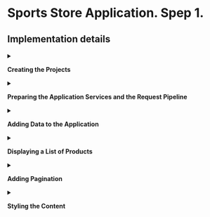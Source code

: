 #  Sports Store Application. Spep 1.

## Implementation details

<details><summary>

 **Creating the Projects**

</summary>    
    
- Clone the remote repository from GitLab to your local drive and go to the cloned repository.

```
$ git clone https://gitlab.com/UserName/sports-store-application.git

$ cd C:/RepositoryPathInFileSystem/sports-store-application

```
- Switch to the `sports-store-application-1` branch.

```
$ git checkout sports-store-application-1

```

- Create a new solution `SportsStore` in the directory of the cloned repository.

```
$ dotnet new sln --name SportsStore

```
- Create `SportsStore` ASP.NET Core MVC Application in the directory of the cloned repository.

```
$ dotnet new mvc --name SportsStore

```
- Add the `SportsStore` project to the `SportsStore` solution.

```
$ dotnet sln add SportsStore/SportsStore.csproj

```
- If you are using Visual Studio, click the “Open a project or solution” button on the splash screen or select File > Open > Project/Solution. Select the SportsStore.sln file in the SportsStore folder and click the Open button to open the project.

- To configure the HTTP port that ASP.NET Core will use to listen for HTTP requests, make the changes shown to the launchSettings.json file in the SportsStore/Properties folder as shown below:

```
{
  "iisSettings": {
    "windowsAuthentication": false,
    "anonymousAuthentication": true,
    "iisExpress": {
      "applicationUrl": "http://localhost:5000",
      "sslPort": 0
    }
  },
  "profiles": {
    "SportsStore": {
      "commandName": "Project",
      "dotnetRunMessages": true,
      "launchBrowser": true,
      "applicationUrl": "http://localhost:5000",
      "environmentVariables": {
        "ASPNETCORE_ENVIRONMENT": "Development"
      }
    },
    "IIS Express": {
      "commandName": "IISExpress",
      "launchBrowser": true,
      "environmentVariables": {
        "ASPNETCORE_ENVIRONMENT": "Development"
      }
    }
  }
}
```
- Add and view changes and than commit.

```
$ git add .

$ git status

git diff --staged

$ git commit -m "Add initial version of SportsStore App."

```

</details>     

<details>
<summary>

**Preparing the Application Services and the Request Pipeline**

</summary>   

- To prepare application services and the request pipeline, change the `Startup` class adding the line app.UseStatusCodePages() as shown below: 

```
namespace SportsStore
{
    public class Startup
    {
        public Startup(IConfiguration configuration)
        {
            Configuration = configuration;
        }

        public IConfiguration Configuration { get; }

        // This method gets called by the runtime. Use this method to add services to the container.
        public void ConfigureServices(IServiceCollection services)
        {
            services.AddControllersWithViews();
        }

        // This method gets called by the runtime. Use this method to configure the HTTP request pipeline.
        public void Configure(IApplicationBuilder app, IWebHostEnvironment env)
        {
            if (env.IsDevelopment())
            {
                app.UseDeveloperExceptionPage();
            }
            else
            {
                app.UseExceptionHandler("/Home/Error");
                // The default HSTS value is 30 days. You may want to change this for production scenarios, see https://aka.ms/aspnetcore-hsts.
                app.UseHsts();
            }
            app.UseStatusCodePages();
            app.UseHttpsRedirection();
            app.UseStaticFiles();

            app.UseRouting();

            app.UseAuthorization();

            app.UseEndpoints(endpoints =>
            {
                endpoints.MapControllerRoute(
                    name: "default",
                    pattern: "{controller=Home}/{action=Index}/{id?}");
            });
        }
    }
}
```

- Add the _Layout.cshtml Razor layout file to the Views/Shared folder. You can use the layout generated by default or this markup:
```
<!DOCTYPE html> 
<html> 
<head> 
    <meta name="viewport" content="width=device-width" /> 
    <title>SportsStore</title> 
</head> 
<body> 
    <div> 
        @RenderBody() 
    </div> 
</body> 
</html>
``` 
- To configure the Razor view engine, add the `_ViewImports.cshtml` file in the `SportsStore/Views` folder adding a layout.
```
@using SportsStore
@using SportsStore.Models
@using SportsStore.Models.ViewModels

@addTagHelper *, Microsoft.AspNetCore.Mvc.TagHelpers
@addTagHelper *, SportsStore
@{
    Layout = "_Layout";
} 
```
- If it was not generated by a template, add the `HomeController` class in the `HomeController.cs` file to the `SportsStore/Controllers` folder.
```
public class HomeController: Controller 
{
    public IActionResult Index() => View();
}
```
- Add the `Index.cshtml` file to the `SportsStore/Views/Home` folder if it does not exist.
- Add the `Product` class in the `Product.cs` file to the `SportsStore/Models` folder. Import the required dependencies. 
```
public class Product  
{ 
    public long ProductId { get; set; } 

    public string Name { get; set; } 

    public string Description { get; set; } 

    [Column(TypeName = "decimal(8, 2)")] 

    public decimal Price { get; set; } 

    public string Category { get; set; } 
} 
```

- Add and view changes and than commit.

```
$ dotnet build
$ git status
$ git add *.cs *.cshtml *.csproj
$ git diff --staged
$ git commit -m "Add application services."
```

</details> 

<details>
<summary>

**Adding Data to the Application**

</summary>   

- Add the Entity Framework Core Packages to the SportsStore Project. 
- Open _Package Manager Console_ in _Visual Studio_ from _Tools -> Nuget Package Manager -> Package Manager Console_. Run the following commands: 

```
cd SportsStore
dotnet add package Microsoft.EntityFrameworkCore.Design --version 6.0.7 
dotnet add package Microsoft.EntityFrameworkCore.SqlServer --version 6.0.7
(Optional) dotnet tool uninstall --global dotnet-ef
dotnet tool install --global dotnet-ef --version 6.0.7
```

- To define the connection string, add the configuration setting in the `appsettings.json` file in the `SportsStore` folder:

```
{
    "Logging": {
        "LogLevel": {
        "Default": "Information",
        "Microsoft": "Warning",
        "Microsoft.Hosting.Lifetime": "Information"
        }
    },
    "AllowedHosts": "*",
    "ConnectionStrings": {
    "SportsStoreConnection": "Server=(localdb)\\MSSQLLocalDB;Database=SportsStore;MultipleActiveResultSets=true"
    }
}
```

- Add the `StoreDbContext` context class in the `StoreDbContext.cs` file to the `SportsStore/Models` folder.

```
public class StoreDbContext: DbContext 
{
    public StoreDbContext(DbContextOptions<StoreDbContext> options)
        : base(options) { }
    public DbSet<Product> Products { get; set; }
}
```

- To configure Entity Framework Core, add the following code to the `Startup` class: 

```
public Startup(IConfiguration config) 
{
    Configuration = config;
}

public IConfiguration Configuration { get; }

public void ConfigureServices(IServiceCollection services) 
{
    services.AddControllersWithViews();

    services.AddDbContext<StoreDbContext>(opts => {
        opts.UseSqlServer(
            Configuration["ConnectionStrings:SportsStoreConnection"]);
    });
}
```

- Create the `IStoreRepository` interface in the `SportsStore/Models/Repo` folder.

```
public interface IStoreRepository 
{
    IQueryable<Product> Products { get; }
}
```

- Create the `EFStoreRepository` class in the `SportsStore/Models/Repo` folder

```
public class EFStoreRepository : IStoreRepository 
{
    private StoreDbContext context;
    
    public EFStoreRepository(StoreDbContext ctx) 
    {
        context = ctx;
    }
    
    public IQueryable<Product> Products => context.Products;
}
```

- Open the `Startup.cs` file in the `SportsStore` folder. Find the `ConfigureServices` method and add `RepositoryService` as shown below: 
`services.AddScoped<IStoreRepository, EFStoreRepository>();`

- Add a database migration in _Package Manager Console _
`dotnet ef migrations add Initial`

- To populate the database and provide some sample data, add a class file called `SeedData.cs` to the `Models/Data` folder.

```
public static class SeedData 
{
    public static void EnsurePopulated(IApplicationBuilder app)
    {
        StoreDbContext context = app.ApplicationServices
            .CreateScope().ServiceProvider.GetRequiredService<StoreDbContext>();

        if (context.Database.GetPendingMigrations().Any())
        {
            context.Database.Migrate();
        }

        if (!context.Products.Any())
        {
            context.Products.AddRange(
                new Product
                {
                    Name = "Kayak",
                    Description = "A boat for one person",
                    Category = "Watersports",
                    Price = 275
                },
                new Product
                {
                    Name = "Lifejacket",
                    Description = "Protective and fashionable",
                    Category = "Watersports",
                    Price = 48.95m
                },
                new Product
                {
                    Name = "Soccer Ball",
                    Description = "FIFA-approved size and weight",
                    Category = "Soccer",
                    Price = 19.50m
                },
                new Product
                {
                    Name = "Corner Flags",
                    Description = "Give your playing field a professional touch",
                    Category = "Soccer",
                    Price = 34.95m
                },
                new Product
                {
                    Name = "Stadium",
                    Description = "Flat-packed 35,000-seat stadium",
                    Category = "Soccer",
                    Price = 79500
                },
                new Product
                {
                    Name = "Thinking Cap",
                    Description = "Improve brain efficiency by 75%",
                    Category = "Chess",
                    Price = 16
                },
                new Product
                {
                    Name = "Unsteady Chair",
                    Description = "Secretly give your opponent a disadvantage",
                    Category = "Chess",
                    Price = 29.95m
                },
                new Product
                {
                    Name = "Human Chess Board",
                    Description = "A fun game for the family",
                    Category = "Chess",
                    Price = 75
                },
                new Product
                {
                    Name = "Bling-Bling King",
                    Description = "Gold-plated, diamond-studded King",
                    Category = "Chess",
                    Price = 1200
                }
            );
            context.SaveChanges();
        }
    }
}
```

- To seed the database when the application starts, add a call to the `EnsurePopulated` method from the `Startup` class.

```
public void Configure(IApplicationBuilder app, IWebHostEnvironment env) 
{
    ...
    SeedData.EnsurePopulated(app);
}
```

- Add and view changes and than commit.

```
$ dotnet build
$ git status
$ git add *.cs *.json *.proj
$ git diff --staged
$ git commit -m "Add data to application."
```
</details> 

<details>
<summary>

**Displaying a List of Products**

</summary>   

- Change the `HomeController` class.

```
public class HomeController : Controller 
{ 
    . . . 
    private readonly IStoreRepository _repository; 
    public HomeController(ILogger<HomeController> logger, IStoreRepository repository)
    { 
    . . .
        _repository = repository ?? throw new ArgumentNullException(nameof(repository)); 
    } 

    public IActionResult Index() => View(_repository.Products);
} 
```

- Update `Index.cshtml` file in the `SportsStore/Views/Home` folder

```
@model IQueryable<Product>

@foreach (var p in Model) 
{
    <div>
        <h3>@p.Name</h3>
        @p.Description
        <h4>@p.Price.ToString("c")</h4>
    </div>
}
```

- Build the solution. Restart ASP.NET Core and request http://localhost:5000
*Just run the app using F5 button. The port can differ from the one shown above. You might need to set the _SportsStore_ project as the startup in _Visual Studio_ before running this.
If the database settings were not changed, during the first run a database will be created for C:/Users/"username" folder.

- - Add and view changes and than commit.

</details> 

<details>
<summary>

**Adding Pagination**

</summary>  

- To add pagination, change the _Controller_ class
```
...
public const int PageSize = 4; 
...
public ViewResult Index(int productPage = 1) 
            => View(_repository.Products 
              .OrderBy(p => p.ProductId) 
              .Skip((productPage - 1) * PageSize) 
              .Take(PageSize));
...
```

- Restart ASP.NET Core and request http://localhost:5000. To view another page, append query string parameters to the end of the URL like this http://localhost:5000/?productPage=2


- Create the `PagingInfo` class in the `SportsStore/Models/ViewModels` folder.

```
public class PagingInfo
{
    public int TotalItems { get; set; }
    public int ItemsPerPage { get; set; }
    public int CurrentPage { get; set; }
    public int TotalPages => (int)Math.Ceiling((decimal)TotalItems / ItemsPerPage);
}
```

- Create the _Infrastructure_ folder in the project.

-  Create the `PageLinkTagHelper` tag helper class in the `SportsStore/Infrastructure` folder.

```
namespace SportsStore.Infrastructure
{
    [HtmlTargetElement("div", Attributes = "page-model")]
    public class PageLinkTagHelper : TagHelper
    {
        private IUrlHelperFactory _urlHelperFactory;

        public PageLinkTagHelper(IUrlHelperFactory helperFactory)
        {
            _urlHelperFactory = helperFactory ?? throw new ArgumentNullException(nameof(helperFactory));
        }

        [ViewContext]
        [HtmlAttributeNotBound]
        public ViewContext ViewContext { get; set; }
        public PagingInfo PageModel { get; set; }
        public string PageAction { get; set; }
        public bool PageClassesEnabled { get; set; } = false;
        public string PageClass { get; set; }
        public string PageClassNormal { get; set; }
        public string PageClassSelected { get; set; }

        public override void Process(TagHelperContext context, TagHelperOutput output)
        {
            IUrlHelper urlHelper = _urlHelperFactory.GetUrlHelper(ViewContext);

            TagBuilder result = new TagBuilder("div");

            for (int i = 1; i <= PageModel.TotalPages; i++)
            {
                TagBuilder tag = new TagBuilder("a");

                tag.Attributes["href"] = urlHelper.Action(PageAction, new { productPage = i });

                if (PageClassesEnabled)
                {
                    tag.AddCssClass(PageClass);
                    tag.AddCssClass(i == PageModel.CurrentPage
                        ? PageClassSelected : PageClassNormal);
                }

                tag.InnerHtml.Append(i.ToString());
                result.InnerHtml.AppendHtml(tag);
            }

            output.Content.AppendHtml(result.InnerHtml);
        }
    }
}
```

-  Register the `PageLinkTagHelper` tag helper in the `SportsStore/Views` folder.

```
...
@using SportsStore.Models.ViewModels
...
@addTagHelper *, SportsStore
```

- Add a `ProductsListViewModel` class in the `ProductsListViewModel.cs` file to the `Models/ViewModels` folder of the SportsStore project.

```
public class ProductsListViewModel
{
    public IEnumerable<Product> Products { get; set; }
    public PagingInfo PagingInfo { get; set; }
}
```

- Update the `Index` action method in the `HomeController.cs` file in the `SportsStore/Controllers` folder.

```
public ViewResult Index(int productPage = 1)
            => View(new ProductsListViewModel
            {
                Products = _repository.Products
                    .OrderBy(p => p.ProductId)
                    .Skip((productPage - 1) * PageSize)
                    .Take(PageSize),
                PagingInfo = new PagingInfo
                {
                    CurrentPage = productPage,
                    ItemsPerPage = PageSize,
                    TotalItems = _repository.Products.Count()
                }
            });
```

-  Update the `Index.cshtml` file.
```
@model ProductsListViewModel

@foreach (var p in Model.Products) 
{
    <div>
        <h3>@p.Name</h3>
        @p.Description
        <h4>@p.Price.ToString("c")</h4>
    </div>
}
```

and add an HTML element that the tag helper will process to create the page links.

`<div page-model="@Model.PagingInfo" page-action="Index"></div>`

- Restart ASP.NET Core and request http://localhost:5000

- To improve the URL (while used http://localhost/?productPage=2), create a scheme (the Configure method of the Startup class) that follows the pattern of composable URLs that make sense to a user: http://localhost/Page2:

```
app.UseEndpoints(endpoints => 
            {
                endpoints.MapControllerRoute("pagination", 
                    "Products/Page{productPage}", 
                    new { Controller = "Home", action = "Index" }); 

                endpoints.MapControllerRoute( 
                    name: "default", 
                    pattern: "{controller=Home}/{action=Index}/{id?}");
            });
```
- Add and view changes and than commit.

</details> 

<details>
<summary>

**Styling the Content**

</summary>  

- Configure the project to use the `Bootstrap` package to provide the CSS styles. Client-side packages are installed using `LibMan`. To install the `LibMan` Tool Package, use [Microsoft.Web.LibraryManager.Cli](https://www.nuget.org/packages/Microsoft.Web.LibraryManager.Cli/).

`dotnet tool install --global Microsoft.Web.LibraryManager.Cli --version 2.1.76`

- Run the following commands in the `SportsStore` folder:
```
libman init -p cdnjs
libman install twitter-bootstrap@4.3.1 -d wwwroot/lib/twitter-bootstrap
```

- Apply `Bootstrap CSS` to the `_Layout.cshtml` file in the `SportsStore/Views/Shared` folder.
```
<!DOCTYPE html>
<html lang="en">
<head>
    <meta charset="utf-8" />
    <meta name="viewport" content="width=device-width, initial-scale=1.0" />
    <title>@ViewData["Title"] - SportsStore</title>
    <link rel="stylesheet" href="~/lib/bootstrap/dist/css/bootstrap.min.css" />
    <link rel="stylesheet" href="~/css/site.css" />
</head>
<body>
    <div class="bg-dark text-white p-2">
        <span class="navbar-brand ml-2">SPORTS STORE</span>
    </div>
    <div class="row m-1 p-1">
        <div id="categories" class="col-3">
            Put something useful here later
        </div>
        <div class="col-9">
            @RenderBody()
        </div>
    </div>

    <footer class="border-top footer text-muted">
        <div class="container">
            &copy; 2021 - SportsStore - <a asp-area="" asp-controller="Home" asp-action="Privacy">Privacy</a>
        </div>
    </footer>
    <script src="~/lib/jquery/dist/jquery.min.js"></script>
    <script src="~/lib/bootstrap/dist/js/bootstrap.bundle.min.js"></script>
    <script src="~/js/site.js" asp-append-version="true"></script>
    @RenderSection("Scripts", required: false)
</body>
</html>
```

-  Style the content in `the Index.cshtml` file in the `SportsStore/Views/Home` folder.

```
@model ProductsListViewModel

@foreach (var p in Model.Products) 
{
    <div class="card card-outline-primary m-1 p-1">
        <div class="bg-faded p-1">
            <h4>
                @p.Name
                <span class="badge badge-pill badge-primary" style="float:right">
                    <small>@p.Price.ToString("c")</small>
                </span>
            </h4>
        </div>
        <div class="card-text p-1">@p.Description</div>
    </div>
}
<div page-model="@Model.PagingInfo" page-action="Index" page-classes-enabled="true"
        page-class="btn" page-class-normal="btn-outline-dark"
        page-class-selected="btn-primary" class="btn-group pull-right m-1">
</div>
```

- Add properties to the `PageLinkTagHelper` class in the `PageLinkTagHelper.cs` file in the `SportsStore/Infrastructure` folder

```
public class PageLinkTagHelper : TagHelper
{
    ...
    public bool PageClassesEnabled { get; set; } = false;
    public string PageClass { get; set; }
    public string PageClassNormal { get; set; }
    public string PageClassSelected { get; set; }
    ...

    public override void Process(TagHelperContext context, TagHelperOutput output)
    {
        ...
            if (PageClassesEnabled)
            {
                tag.AddCssClass(PageClass);
                tag.AddCssClass(i == PageModel.CurrentPage
                    ? PageClassSelected : PageClassNormal);
            }
        
        ...
    }
}
```

- Restart ASP.NET Core and request http://localhost:5000
- To simplify the `Index.cshtml` view, create a partial view. Add a Razor View called `ProductSummary.cshtml` to the `Views/Shared` folder and add the markup.

```
@model Product
<div class="card card-outline-primary m-1 p-1">
    <div class="bg-faded p-1">
        <h4>
            @Model.Name
            <span class="badge badge-pill badge-primary" style="float:right">
                <small>@Model.Price.ToString("c")</small>
            </span>
        </h4>
    </div>
    <div class="card-text p-1">@Model.Description</div>
</div>
```

- Update the `Index.cshtml` file in the `Views/Home` folder. 

```
@model ProductsListViewModel

@foreach (var p in Model.Products) 
{
    <partial name="ProductSummary" model="p" />
}

<div page-model="@Model.PagingInfo" page-action="Index" page-classes-enabled="true"
        page-class="btn" page-class-normal="btn-outline-dark"
        page-class-selected="btn-primary" class="btn-group pull-right m-1">
</div>
```
- Run the application. 

- Add and view changes and than commit.

- Push the local branch to the remote branch.

```
$ git push --set-upstream origin sports-store-application-1

```
- Switch to the main branch and do a fast-forward merge according to changes from the sports-store-application-1 branch.

```
$ git checkout main

$ git merge sports-store-application-1 --ff
```
- Push the changes from the local main branch to the remote branch.

```
$ git push

```
- Move on to the `Part 2` of the task (branch `sports-store-application-2`).
